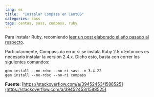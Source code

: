 ```yaml
---
lang: es
title:  "Instalar Compass en CentOS"
categories: sass
tags: centos, sass, compass, ruby
---
```


Para instalar Ruby, recomiendo [leer un post elaborado el año pasado al respecto](2016-03-17-Actualizar-Ruby2-en-CentOS.md).

Particularmente, Compass da error si se instala Ruby 2.5.x Entonces es necesario
instalar la versión 2.4.x. Dicho esto, basta con correr los siguientes comandos:

```shell
gem install --no-rdoc --no-ri sass -v 3.4.22
gem install --no-rdoc --no-ri compass
```
**Fuente**: [https://stackoverflow.com/a/39452453/1588525](https://stackoverflow.com/a/39452453/1588525)
